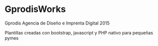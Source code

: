 # GprodisWorks

Gprodis Agencia de Diseño e Imprenta Digital 2015

Plantillas creadas con bootstrap, javascript y PHP nativo para pequeñas pymes
